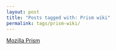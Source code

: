 ```yaml
---
layout: post
title: "Posts tagged with: Prism wiki"
permalink: tags/prism-wiki/
---
```

[Mozilla Prism](/2012/01/mozilla-prism)
